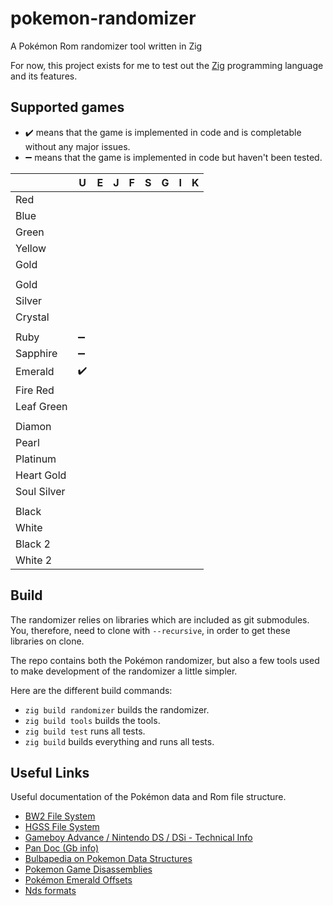 # pokemon-randomizer

A Pokémon Rom randomizer tool written in Zig

For now, this project exists for me to test out the [Zig](http://ziglang.org/)
programming language and its features.

## Supported games

* :heavy_check_mark: means that the game is implemented in code and is completable without any major issues.
* :heavy_minus_sign: means that the game is implemented in code but haven't been tested.

|             | U                  | E | J | F | S | G | I | K |
|-------------|--------------------|---|---|---|---|---|---|---|
| Red         |                    |   |   |   |   |   |   |   |
| Blue        |                    |   |   |   |   |   |   |   |
| Green       |                    |   |   |   |   |   |   |   |
| Yellow      |                    |   |   |   |   |   |   |   |
| Gold        |                    |   |   |   |   |   |   |   |
|             |                    |   |   |   |   |   |   |   |
| Gold        |                    |   |   |   |   |   |   |   |
| Silver      |                    |   |   |   |   |   |   |   |
| Crystal     |                    |   |   |   |   |   |   |   |
|             |                    |   |   |   |   |   |   |   |
| Ruby        | :heavy_minus_sign: |   |   |   |   |   |   |   |
| Sapphire    | :heavy_minus_sign: |   |   |   |   |   |   |   |
| Emerald     | :heavy_check_mark: |   |   |   |   |   |   |   |
| Fire Red    |                    |   |   |   |   |   |   |   |
| Leaf Green  |                    |   |   |   |   |   |   |   |
|             |                    |   |   |   |   |   |   |   |
| Diamon      |                    |   |   |   |   |   |   |   |
| Pearl       |                    |   |   |   |   |   |   |   |
| Platinum    |                    |   |   |   |   |   |   |   |
| Heart Gold  |                    |   |   |   |   |   |   |   |
| Soul Silver |                    |   |   |   |   |   |   |   |
|             |                    |   |   |   |   |   |   |   |
| Black       |                    |   |   |   |   |   |   |   |
| White       |                    |   |   |   |   |   |   |   |
| Black 2     |                    |   |   |   |   |   |   |   |
| White 2     |                    |   |   |   |   |   |   |   |

## Build

The randomizer relies on libraries which are included as git submodules. You,
therefore, need to clone with `--recursive`, in order to get these libraries on
clone.

The repo contains both the Pokémon randomizer, but also a few tools used to make
development of the randomizer a little simpler.

Here are the different build commands:

* `zig build randomizer` builds the randomizer.
* `zig build tools` builds the tools.
* `zig build test` runs all tests.
* `zig build` builds everything and runs all tests.

## Useful Links

Useful documentation of the Pokémon data and Rom file structure.

* [BW2 File System](https://projectpokemon.org/docs/gen-5/b2w2-file-system-r8/)
* [HGSS File System](https://projectpokemon.org/docs/gen-4/hgss-file-system-r21/)
* [Gameboy Advance / Nintendo DS / DSi - Technical Info](http://problemkaputt.de/gbatek.htm)
* [Pan Doc (Gb info)](http://gbdev.gg8.se/files/docs/mirrors/pandocs.html)
* [Bulbapedia on Pokemon Data Structures](https://bulbapedia.bulbagarden.net/wiki/Category:Structures)
* [Pokemon Game Disassemblies](https://github.com/search?utf8=%E2%9C%93&q=Pokemon+Disassembly&type=)
* [Pokémon Emerald Offsets](http://www.romhack.me/database/21/pok%C3%A9mon-emerald-rom-offsets/)
* [Nds formats](http://www.romhacking.net/documents/%5B469%5Dnds_formats.htm)
